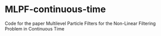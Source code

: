 # MLPF-continuous-time
Code for the paper Multilevel Particle Filters for the Non-Linear Filtering Problem in Continuous Time
